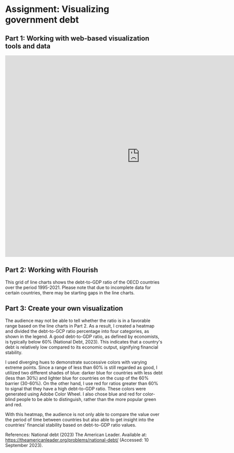 # Assignment: Visualizing government debt

## Part 1: Working with web-based visualization tools and data
<iframe src="https://data.oecd.org/chart/7b81" width="860" height="645" style="border: 0" mozallowfullscreen="true" webkitallowfullscreen="true" allowfullscreen="true"><a href="https://data.oecd.org/chart/7b81" target="_blank">OECD Chart: General government debt, Total, % of GDP, Annual, 2019</a></iframe>

## Part 2: Working with Flourish
This grid of line charts shows the debt-to-GDP ratio of the OECD countries over the period 1995-2021. Please note that due to incomplete data for certain countries, there may be starting gaps in the line charts.

<div class="flourish-embed flourish-chart" data-src="visualisation/14954541"><script src="https://public.flourish.studio/resources/embed.js"></script></div>

## Part 3: Create your own visualization
The audience may not be able to tell whether the ratio is in a favorable range based on the line charts in Part 2. As a result, I created a heatmap and divided the debt-to-GCP ratio percentage into four categories, as shown in the legend.  A good debt-to-GDP ratio, as defined by economists, is typically below 60% (National Debt, 2023). This indicates that a country's debt is relatively low compared to its economic output, signifying financial stability.

I used diverging hues to demonstrate successive colors with varying extreme points. Since a range of less than 60% is still regarded as good, I utilized two different shades of blue: darker blue for countries with less debt (less than 30%) and lighter blue for countries on the cusp of the 60% barrier (30-60%). On the other hand, I use red for ratios greater than 60% to signal that they have a high debt-to-GDP ratio. These colors were generated using Adobe Color Wheel. I also chose blue and red for color-blind people to be able to distinguish, rather than the more popular green and red.

With this heatmap, the audience is not only able to compare the value over the period of time between countries but also able to get insight into the countries' financial stability based on debt-to-GDP ratio values.

References:
National debt (2023) The American Leader. Available at: https://theamericanleader.org/problems/national-debt/ (Accessed: 10 September 2023).	


<div class="flourish-embed flourish-heatmap" data-src="visualisation/14963943"><script src="https://public.flourish.studio/resources/embed.js"></script></div>

